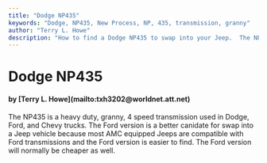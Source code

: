 ```yaml
---
title: "Dodge NP435"
keywords: "Dodge, NP435, New Process, NP, 435, transmission, granny"
author: "Terry L. Howe"
description: "How to find a Dodge NP435 to swap into your Jeep.  The NP435 is a heavy duty, granny low, four speed manual transmission."
---
```


# Dodge NP435
<H4>by [Terry L. Howe](mailto:txh3202@worldnet.att.net)</H4>
The NP435 is a heavy duty, granny, 4 speed transmission used in
Dodge, Ford, and Chevy trucks.  The Ford version is a better
canidate for swap into a Jeep vehicle because most AMC equipped
Jeeps are compatible with Ford transmissions and the Ford version
is easier to find.  The Ford version will normally be cheaper
as well.